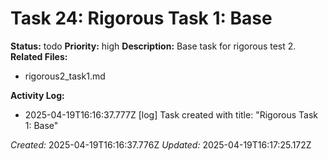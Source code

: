 # Task 24: Rigorous Task 1: Base

**Status:** todo
**Priority:** high
**Description:**
Base task for rigorous test 2.
**Related Files:**
* rigorous2_task1.md

**Activity Log:**
* 2025-04-19T16:16:37.777Z [log] Task created with title: "Rigorous Task 1: Base"

*Created:* 2025-04-19T16:16:37.776Z
*Updated:* 2025-04-19T16:17:25.172Z
